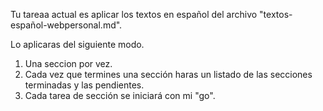 Tu tareaa actual es aplicar los textos en español del archivo 
"textos-español-webpersonal.md".

Lo aplicaras del siguiente modo.
1. Una seccion por vez.
2. Cada vez que termines una sección haras un listado de las
secciones terminadas y las pendientes.
3. Cada tarea de sección se iniciará con mi "go".
